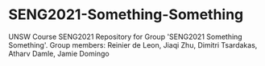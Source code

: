 # SENG2021-Something-Something
UNSW Course SENG2021 Repository for Group 'SENG2021 Something Something'. 
Group members: Reinier de Leon, Jiaqi Zhu, Dimitri Tsardakas, Atharv Damle, Jamie Domingo
